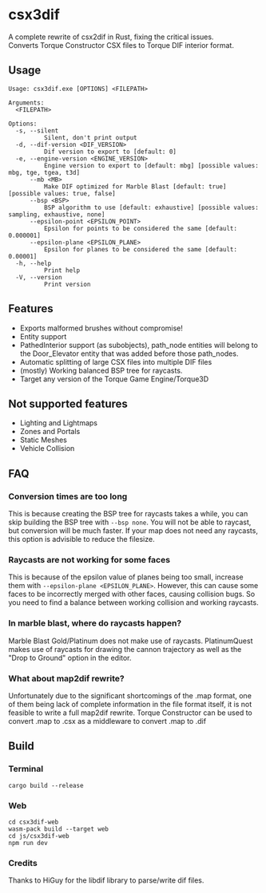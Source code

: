# csx3dif
A complete rewrite of csx2dif in Rust, fixing the critical issues.  
Converts Torque Constructor CSX files to Torque DIF interior format.  

## Usage
```
Usage: csx3dif.exe [OPTIONS] <FILEPATH>

Arguments:
  <FILEPATH>

Options:
  -s, --silent
          Silent, don't print output
  -d, --dif-version <DIF_VERSION>
          Dif version to export to [default: 0]
  -e, --engine-version <ENGINE_VERSION>
          Engine version to export to [default: mbg] [possible values: mbg, tge, tgea, t3d]
      --mb <MB>
          Make DIF optimized for Marble Blast [default: true] [possible values: true, false]
      --bsp <BSP>
          BSP algorithm to use [default: exhaustive] [possible values: sampling, exhaustive, none]
      --epsilon-point <EPSILON_POINT>
          Epsilon for points to be considered the same [default: 0.000001]
      --epsilon-plane <EPSILON_PLANE>
          Epsilon for planes to be considered the same [default: 0.00001]
  -h, --help
          Print help
  -V, --version
          Print version
```


## Features
- Exports malformed brushes without compromise!
- Entity support
- PathedInterior support (as subobjects), path_node entities will belong to the Door_Elevator entity that was added before those path_nodes.
- Automatic splitting of large CSX files into multiple DIF files
- (mostly) Working balanced BSP tree for raycasts.
- Target any version of the Torque Game Engine/Torque3D

## Not supported features
- Lighting and Lightmaps
- Zones and Portals
- Static Meshes
- Vehicle Collision


## FAQ
### Conversion times are too long
This is because creating the BSP tree for raycasts takes a while, you can skip building the BSP tree with `--bsp none`. You will not be able to raycast, but conversion will be much faster. If your map does not need any raycasts, this option is advisible to reduce the filesize.

### Raycasts are not working for some faces
This is because of the epsilon value of planes being too small, increase them with `--epsilon-plane <EPSILON_PLANE>`. However, this can cause some faces to be incorrectly merged with other faces, causing collision bugs. So you need to find a balance between working collision and working raycasts.

### In marble blast, where do raycasts happen?
Marble Blast Gold/Platinum does not make use of raycasts. PlatinumQuest makes use of raycasts for drawing the cannon trajectory as well as the "Drop to Ground" option in the editor.

### What about map2dif rewrite?
Unfortunately due to the significant shortcomings of the .map format, one of them being lack of complete information in the file format itself, it is not feasible to write a full map2dif rewrite. Torque Constructor can be used to convert .map to .csx as a middleware to convert .map to .dif

## Build

### Terminal
```
cargo build --release
```

### Web
```
cd csx3dif-web
wasm-pack build --target web
cd js/csx3dif-web
npm run dev
```

### Credits
Thanks to HiGuy for the libdif library to parse/write dif files.